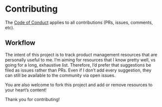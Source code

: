# Contributing

The [Code of Conduct](CODE_OF_CONDUCT.md) applies to all contributions (PRs, issues, comments, etc).

## Workflow

The intent of this project is to track product management resources that are personally useful to me. I’m aiming for resources that I know pretty well, vs going for a long, exhaustive list. Therefore, I’d prefer that suggestions be filed as issues rather than PRs. Even if I don’t add every suggestion, they can still be available to the community via open issues.

You are also welcome to fork this project and add or remove resources to your heart’s content!

Thank you for contributing!